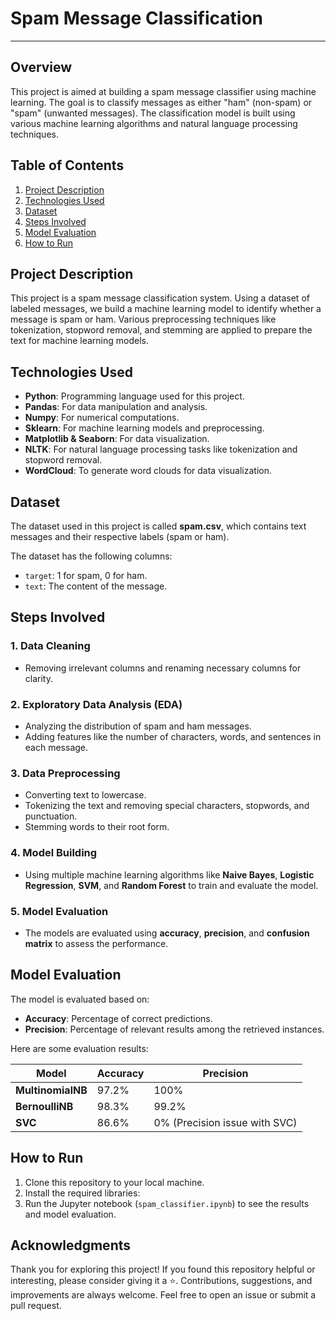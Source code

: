 # Spam Message Classification

---

## Overview
This project is aimed at building a spam message classifier using machine learning. The goal is to classify messages as either "ham" (non-spam) or "spam" (unwanted messages). The classification model is built using various machine learning algorithms and natural language processing techniques.

## Table of Contents
1. [Project Description](#project-description)
2. [Technologies Used](#technologies-used)
3. [Dataset](#dataset)
4. [Steps Involved](#steps-involved)
5. [Model Evaluation](#model-evaluation)
6. [How to Run](#how-to-run)

## Project Description
This project is a spam message classification system. Using a dataset of labeled messages, we build a machine learning model to identify whether a message is spam or ham. Various preprocessing techniques like tokenization, stopword removal, and stemming are applied to prepare the text for machine learning models.

## Technologies Used
- **Python**: Programming language used for this project.
- **Pandas**: For data manipulation and analysis.
- **Numpy**: For numerical computations.
- **Sklearn**: For machine learning models and preprocessing.
- **Matplotlib & Seaborn**: For data visualization.
- **NLTK**: For natural language processing tasks like tokenization and stopword removal.
- **WordCloud**: To generate word clouds for data visualization.

## Dataset
The dataset used in this project is called **spam.csv**, which contains text messages and their respective labels (spam or ham).

The dataset has the following columns:
- `target`: 1 for spam, 0 for ham.
- `text`: The content of the message.

## Steps Involved
### 1. **Data Cleaning**
- Removing irrelevant columns and renaming necessary columns for clarity.

### 2. **Exploratory Data Analysis (EDA)**
- Analyzing the distribution of spam and ham messages.
- Adding features like the number of characters, words, and sentences in each message.

### 3. **Data Preprocessing**
- Converting text to lowercase.
- Tokenizing the text and removing special characters, stopwords, and punctuation.
- Stemming words to their root form.

### 4. **Model Building**
- Using multiple machine learning algorithms like **Naive Bayes**, **Logistic Regression**, **SVM**, and **Random Forest** to train and evaluate the model.
  
### 5. **Model Evaluation**
- The models are evaluated using **accuracy**, **precision**, and **confusion matrix** to assess the performance.

## Model Evaluation
The model is evaluated based on:
- **Accuracy**: Percentage of correct predictions.
- **Precision**: Percentage of relevant results among the retrieved instances.

Here are some evaluation results:

| Model            | Accuracy   | Precision   |
|------------------|------------|-------------|
| **MultinomialNB**| 97.2%      | 100%        |
| **BernoulliNB**  | 98.3%      | 99.2%       |
| **SVC**          | 86.6%      | 0% (Precision issue with SVC) |

## How to Run
1. Clone this repository to your local machine.
2. Install the required libraries:
3. Run the Jupyter notebook (`spam_classifier.ipynb`) to see the results and model evaluation.

## Acknowledgments

Thank you for exploring this project! If you found this repository helpful or interesting, please consider giving it a ⭐. Contributions, suggestions, and improvements are always welcome. Feel free to open an issue or submit a pull request.
